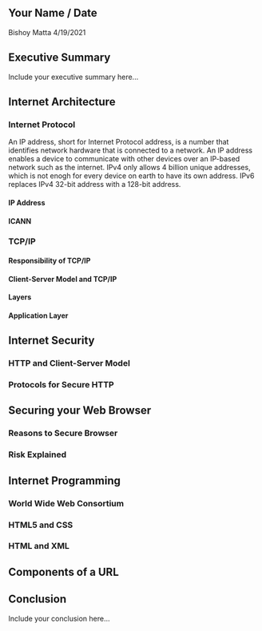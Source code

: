 ## Your Name / Date
Bishoy Matta
4/19/2021
## Executive Summary 
Include your executive summary here...

## Internet Architecture

### Internet Protocol
An IP address, short for Internet Protocol address, is a number that identifies network hardware that is connected to a network. An IP address enables a device to communicate with other devices over an IP-based network such as the internet. IPv4 only allows 4 billion unique addresses, which is not enogh for every device on earth to have its own address. IPv6 replaces IPv4 32-bit address with a 128-bit address. 
#### IP Address

#### ICANN

### TCP/IP
#### Responsibility of TCP/IP
#### Client-Server Model and TCP/IP
#### Layers
#### Application Layer

## Internet Security
### HTTP and Client-Server Model
### Protocols for Secure HTTP

## Securing your Web Browser
### Reasons to Secure Browser
### Risk Explained

## Internet Programming
### World Wide Web Consortium
### HTML5 and CSS
### HTML and XML

## Components of a URL

## Conclusion
Include your conclusion here...
